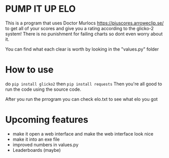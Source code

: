 # PUMP IT UP ELO
This is a program that uses Doctor Murlocs https://piuscores.arroweclip.se/ to get all of your scores and give you a rating according to the glicko-2 system! There is no punishment for failing charts so dont even worry about it.

You can find what each clear is worth by looking in the "values.py" folder

# How to use
do ```pip install glicko2``` then ```pip install requests``` Then you're all good to run the code using the source code.

After you run the prrogram you can check elo.txt to see what elo you got

# Upcoming features 
* make it open a web interface and make the web interface look nice
* make it into an exe file
* improved numbers in values.py
* Leaderboards (maybe)
